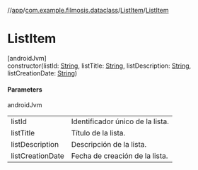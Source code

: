 //[app](../../../index.md)/[com.example.filmosis.dataclass](../index.md)/[ListItem](index.md)/[ListItem](-list-item.md)

# ListItem

[androidJvm]\
constructor(listId: [String](https://kotlinlang.org/api/latest/jvm/stdlib/kotlin/-string/index.html), listTitle: [String](https://kotlinlang.org/api/latest/jvm/stdlib/kotlin/-string/index.html), listDescription: [String](https://kotlinlang.org/api/latest/jvm/stdlib/kotlin/-string/index.html), listCreationDate: [String](https://kotlinlang.org/api/latest/jvm/stdlib/kotlin/-string/index.html))

#### Parameters

androidJvm

| | |
|---|---|
| listId | Identificador único de la lista. |
| listTitle | Título de la lista. |
| listDescription | Descripción de la lista. |
| listCreationDate | Fecha de creación de la lista. |
